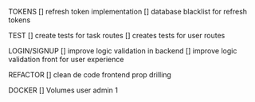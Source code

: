 
TOKENS
[] refresh token implementation 
[] database blacklist for refresh tokens 

TEST
[] create tests for task routes
[] creates tests for user routes

LOGIN/SIGNUP
[] improve logic validation in backend
[] improve logic validation front for user experience 

REFACTOR 
[] clean de code frontend prop drilling 

DOCKER
[] Volumes user admin 1


